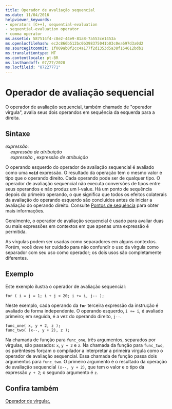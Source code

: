 ```yaml
---
title: Operador de avaliação sequencial
ms.date: 11/04/2016
helpviewer_keywords:
- operators [C++], sequential-evaluation
- sequential-evaluation operator
- comma operator
ms.assetid: 587514f4-c8e2-44e9-81a8-7a553ce1453a
ms.openlocfilehash: ec2c866b512bc0b398375041b03c0ea697d3a0d2
ms.sourcegitcommit: 1f009ab0f2cc4a177f2d1353d5a38f164612bdb1
ms.translationtype: MT
ms.contentlocale: pt-BR
ms.lasthandoff: 07/27/2020
ms.locfileid: "87227771"
---
```

# <a name="sequential-evaluation-operator"></a>Operador de avaliação sequencial

O operador de avaliação sequencial, também chamado de "operador vírgula", avalia seus dois operandos em sequência da esquerda para a direita.

## <a name="syntax"></a>Sintaxe

*expressão*:<br/>
&nbsp;&nbsp;&nbsp;&nbsp;*expressão de atribuição*<br/>
&nbsp;&nbsp;&nbsp;&nbsp;*expressão* **,** expressão *de atribuição*

O operando esquerdo do operador de avaliação sequencial é avaliado como uma **`void`** expressão. O resultado da operação tem o mesmo valor e tipo que o operando direito. Cada operando pode ser de qualquer tipo. O operador de avaliação sequencial não executa conversões de tipos entre seus operandos e não produz um l-value. Há um ponto de sequência depois do primeiro operando, o que significa que todos os efeitos colaterais da avaliação do operando esquerdo são concluídos antes de iniciar a avaliação do operando direito. Consulte [Pontos de sequência](../c-language/c-sequence-points.md) para obter mais informações.

Geralmente, o operador de avaliação sequencial é usado para avaliar duas ou mais expressões em contextos em que apenas uma expressão é permitida.

As vírgulas podem ser usadas como separadores em alguns contextos. Porém, você deve ter cuidado para não confundir o uso da vírgula como separador com seu uso como operador; os dois usos são completamente diferentes.

## <a name="example"></a>Exemplo

Este exemplo ilustra o operador de avaliação sequencial:

```
for ( i = j = 1; i + j < 20; i += i, j-- );
```

Neste exemplo, cada operando da **`for`** terceira expressão da instrução é avaliado de forma independente. O operando esquerdo, `i += i`, é avaliado primeiro; em seguida, é a vez do operando direito, `j--`.

```
func_one( x, y + 2, z );
func_two( (x--, y + 2), z );
```

Na chamada de função para `func_one`, três argumentos, separados por vírgulas, são passados: `x`, `y + 2` e `z`. Na chamada da função para `func_two`, os parênteses forçam o compilador a interpretar a primeira vírgula como o operador de avaliação sequencial. Essa chamada de função passa dois argumentos para `func_two`. O primeiro argumento é o resultado da operação de avaliação sequencial `(x--, y + 2)`, que tem o valor e o tipo da expressão `y + 2`; o segundo argumento é `z`.

## <a name="see-also"></a>Confira também

[Operador de vírgula:,](../cpp/comma-operator.md)
